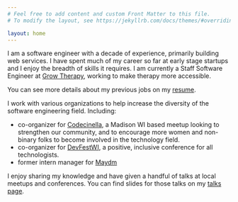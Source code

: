 ```yaml
---
# Feel free to add content and custom Front Matter to this file.
# To modify the layout, see https://jekyllrb.com/docs/themes/#overriding-theme-defaults

layout: home
---
```


I am a software engineer with a decade of experience, primarily building web services. I have spent much of my career so far at early stage startups and I enjoy the breadth of skills it requires. I am currently a Staff Software Engineer at [Grow Therapy](https://www.growtherapy.com), working to make therapy more accessible. 

You can see more details about my previous jobs on my [resume](assets/web_resume.pdf).

I work with various organizations to help increase the diversity of the software engineering field. Including:
* co-organizer for [Codecinella](https://codecinella.org), a Madison WI based meetup looking to strengthen our community, and to encourage more women and non-binary folks to become involved in the technology field.
* co-organizer for [DevFestWI](https://www.devfestwi.com/), a positive, inclusive conference for all technologists.
* former intern manager for [Maydm](https://www.maydm.org/)

I enjoy sharing my knowledge and have given a handful of talks at local meetups and conferences. You can find slides for those talks on my [talks page](/talks). 